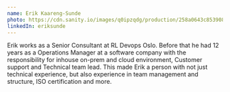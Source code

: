 ```yaml
---
name: Erik Kaareng-Sunde
photo: https://cdn.sanity.io/images/q0ipzqdg/production/258a0643c8539082e99f5033ccdfce3cfbd836b3-400x600.jpg
linkedIn: eriksunde
---
```


Erik works as a Senior Consultant at RL Devops Oslo. Before that he had 12 years as a Operations Manager at a software company with the responsibility for inhouse on-prem and cloud environment, Customer support and Technical team lead. This made Erik a person with not just technical experience, but also experience in team management and structure, ISO certification and more.
